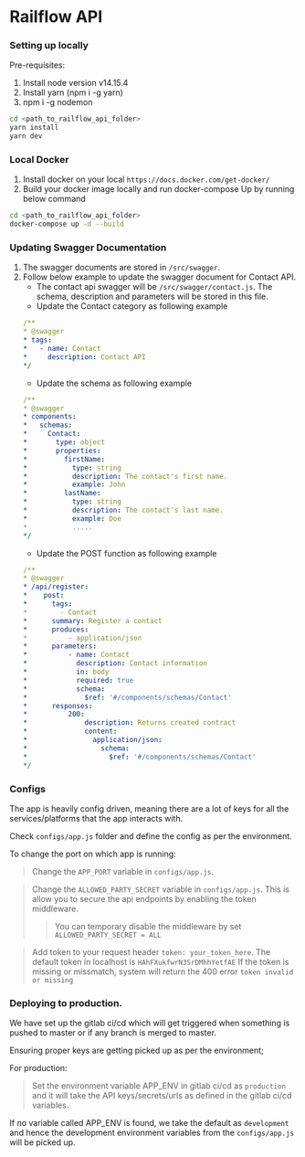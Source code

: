 # Railflow API

### Setting up locally

Pre-requisites:

1. Install node version v14.15.4
2. Install yarn (npm i -g yarn)
3. npm i -g nodemon

```bash
cd <path_to_railflow_api_folder>
yarn install
yarn dev
```

### Local Docker
1. Install docker on your local `https://docs.docker.com/get-docker/`
2. Build your docker image locally and run docker-compose Up by running below command
```bash
cd <path_to_railflow_api_folder>
docker-compose up -d --build
```

### Updating Swagger Documentation
1. The swagger documents are stored in `/src/swagger`. 
2. Follow below example to update the swagger document for Contact API.
    * The contact api swagger will be `/src/swagger/contact.js`. The schema, description and parameters will be stored in this file. 
    * Update the Contact category as following example
    ```yaml
    /**
    * @swagger
    * tags:
    *   - name: Contact
    *     description: Contact API
    */
    ```
    * Update the schema as following example
    ``` yaml
    /**
    * @swagger
    * components:
    *   schemas:
    *     Contact:
    *       type: object
    *       properties:
    *         firstName:
    *           type: string
    *           description: The contact's first name.
    *           example: John
    *         lastName:
    *           type: string
    *           description: The contact's last name.
    *           example: Doe
    *           .....
    */
    ```
    * Update the POST function as following example
    ```yaml
    /**
    * @swagger
    * /api/register:
    *    post:
    *      tags:
    *        - Contact
    *      summary: Register a contact
    *      produces:
    *          - application/json
    *      parameters:
    *          - name: Contact
    *            description: Contact information
    *            in: body
    *            required: true
    *            schema:
    *              $ref: '#/components/schemas/Contact'
    *      responses:
    *          200:
    *              description: Returns created contract
    *              content:
    *                application/json:
    *                  schema:
    *                    $ref: '#/components/schemas/Contact'
    */
    ```

### Configs

The app is heavily config driven, meaning there are a lot of keys for all the services/platforms that the app interacts with.

Check `configs/app.js` folder and define the config as per the environment.

To change the port on which app is running:

> Change the `APP_PORT` variable in `configs/app.js`.

> Change the `ALLOWED_PARTY_SECRET` variable in `configs/app.js`. This is allow you to secure the api endpoints by enabling the token middleware.
>> You can temporary disable the middleware by set `ALLOWED_PARTY_SECRET = ALL`

> Add token to your request header `token: your_token_here`. The default token in localhost is `HAhFXukfwrN3SrDMhhYetfAE`
> If the token is missing or missmatch, system will return the 400 error `token invalid or missing`

### Deploying to production.

We have set up the gitlab ci/cd which will get triggered when something is pushed to master or if any branch is merged to master.

Ensuring proper keys are getting picked up as per the environment;

For production:

> Set the environment variable APP_ENV in gitlab ci/cd as `production` and it will take the API keys/secrets/urls as defined in the gitlab ci/cd variables.

If no variable called APP_ENV is found, we take the default as `development` and hence the development environment variables from the `configs/app.js` will be picked up.


